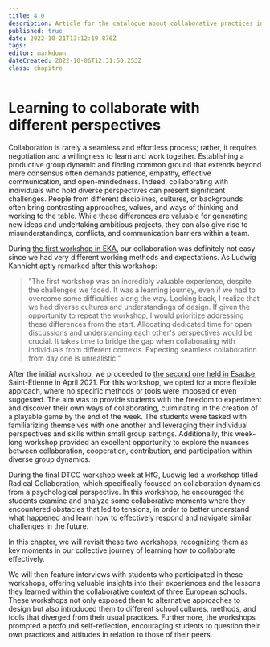 ```yaml
---
title: 4.0
description: Article for the catalogue about collaborative practices in digital art and design / Types of collaborations
published: true
date: 2022-10-21T13:12:19.876Z
tags: 
editor: markdown
dateCreated: 2022-10-06T12:31:50.253Z
class: chapitre
---
```


# Learning to collaborate with different perspectives

Collaboration is rarely a seamless and effortless process; rather, it
requires negotiation and a willingness to learn and work together.
Establishing a productive group dynamic and finding common ground that
extends beyond mere consensus often demands patience, empathy, effective
communication, and open-mindedness. Indeed, collaborating with
individuals who hold diverse perspectives can present significant
challenges. People from different disciplines, cultures, or backgrounds
often bring contrasting approaches, values, and ways of thinking and
working to the table. While these differences are valuable for
generating new ideas and undertaking ambitious projects, they can also
give rise to misunderstandings, conflicts, and communication barriers
within a team.

During [the first workshop in EKA](https://digitaltoolsforcreativecollaboration.art/methodologies-and-tools-for-collaboration/2-1/), our collaboration was definitely not
easy since we had very different working methods and expectations. As
Ludwig Kannicht aptly remarked after this workshop:

> "The first workshop was an incredibly valuable experience, despite
the challenges we faced. It was a learning journey, even if we had to
overcome some difficulties along the way. Looking back, I realize that
we had diverse cultures and understandings of design. If given the
opportunity to repeat the workshop, I would prioritize addressing these
differences from the start. Allocating dedicated time for open
discussions and understanding each other's perspectives would be
crucial. It takes time to bridge the gap when collaborating with
individuals from different contexts. Expecting seamless collaboration
from day one is unrealistic."

After the initial workshop, we proceeded to [the second one held in
Esadse](https://digitaltoolsforcreativecollaboration.art/Learning-to-collaborate-with-different-perspectives/4-1/), Saint-Etienne in April 2021. For this workshop, we opted for a
more flexible approach, where no specific methods or tools were imposed
or even suggested. The aim was to provide students with the freedom to
experiment and discover their own ways of collaborating, culminating in
the creation of a playable game by the end of the week. The students
were tasked with familiarizing themselves with one another and
leveraging their individual perspectives and skills within small group
settings. Additionally, this week-long workshop provided an excellent
opportunity to explore the nuances between collaboration, cooperation,
contribution, and participation within diverse group dynamics.

During the final DTCC workshop week at HfG, Ludwig led a workshop titled
Radical Collaboration, which specifically focused on collaboration dynamics from a psychological perspective. 
In this workshop, he encouraged the students examine and analyze some collaborative moments
where they encountered obstacles that led to tensions, in order to
better understand what happened and learn how to effectively respond and
navigate similar challenges in the future.

In this chapter, we will revisit these two workshops, recognizing them
as key moments in our collective journey of learning how to collaborate
effectively.

We will then feature interviews with students who participated in these
workshops, offering valuable insights into their experiences and the
lessons they learned within the collaborative context of three European
schools. These workshops not only exposed them to alternative approaches
to design but also introduced them to different school cultures,
methods, and tools that diverged from their usual practices.
Furthermore, the workshops prompted a profound self-reflection,
encouraging students to question their own practices and attitudes in
relation to those of their peers.
